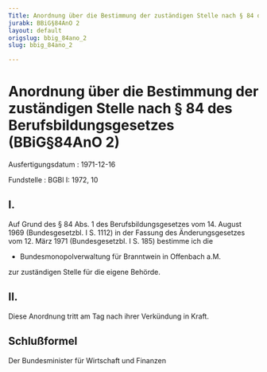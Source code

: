 ```yaml
---
Title: Anordnung über die Bestimmung der zuständigen Stelle nach § 84 des Berufsbildungsgesetzes
jurabk: BBiG§84AnO 2
layout: default
origslug: bbig_84ano_2
slug: bbig_84ano_2

---
```


# Anordnung über die Bestimmung der zuständigen Stelle nach § 84 des Berufsbildungsgesetzes (BBiG§84AnO 2)

Ausfertigungsdatum
:   1971-12-16

Fundstelle
:   BGBl I: 1972, 10



## I.

Auf Grund des § 84 Abs. 1 des Berufsbildungsgesetzes vom 14. August 1969 (Bundesgesetzbl. I S. 1112) in der Fassung des Änderungsgesetzes vom 12. März 1971 (Bundesgesetzbl. I S. 185) bestimme ich die

*   Bundesmonopolverwaltung für Branntwein in Offenbach a.M.



zur zuständigen Stelle für die eigene Behörde.


## II.

Diese Anordnung tritt am Tag nach ihrer Verkündung in Kraft.


## Schlußformel

Der Bundesminister für Wirtschaft und Finanzen

